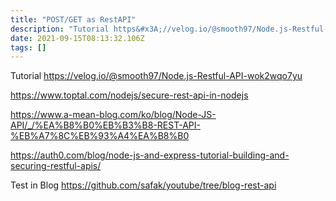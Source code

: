 ```yaml
---
title: "POST/GET as RestAPI"
description: "Tutorial https&#x3A;//velog.io/@smooth97/Node.js-Restful-API-wok2wqo7yuhttps&#x3A;//www.toptal.com/nodejs/secure-rest-api-in-nodejshttps&#x3A;//www.a-"
date: 2021-09-15T08:13:32.106Z
tags: []
---
```

Tutorial 
https://velog.io/@smooth97/Node.js-Restful-API-wok2wqo7yu

https://www.toptal.com/nodejs/secure-rest-api-in-nodejs

https://www.a-mean-blog.com/ko/blog/Node-JS-API/_/%EA%B8%B0%EB%B3%B8-REST-API-%EB%A7%8C%EB%93%A4%EA%B8%B0

https://auth0.com/blog/node-js-and-express-tutorial-building-and-securing-restful-apis/

Test in Blog
https://github.com/safak/youtube/tree/blog-rest-api
